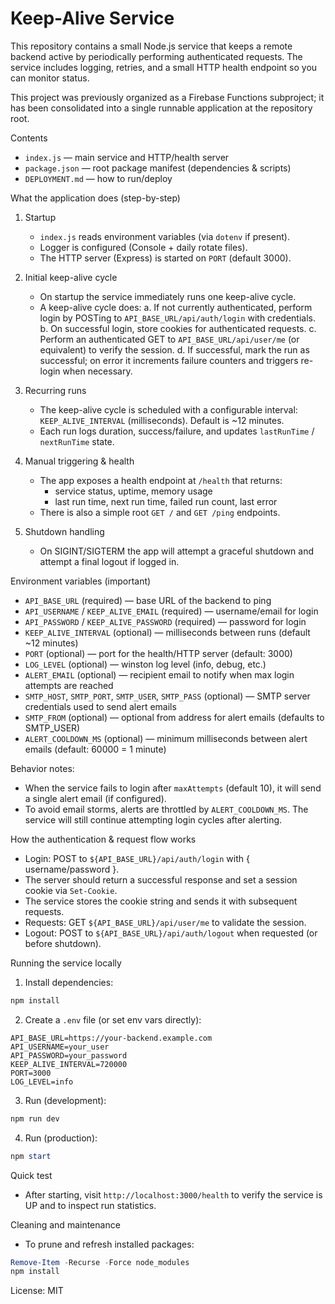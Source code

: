 # Keep-Alive Service

This repository contains a small Node.js service that keeps a remote backend active by periodically performing authenticated requests. The service includes logging, retries, and a small HTTP health endpoint so you can monitor status.

This project was previously organized as a Firebase Functions subproject; it has been consolidated into a single runnable application at the repository root.

Contents
- `index.js` — main service and HTTP/health server
- `package.json` — root package manifest (dependencies & scripts)
- `DEPLOYMENT.md` — how to run/deploy

What the application does (step-by-step)
1. Startup
   - `index.js` reads environment variables (via `dotenv` if present).
   - Logger is configured (Console + daily rotate files).
   - The HTTP server (Express) is started on `PORT` (default 3000).

2. Initial keep-alive cycle
   - On startup the service immediately runs one keep-alive cycle.
   - A keep-alive cycle does:
     a. If not currently authenticated, perform login by POSTing to `API_BASE_URL/api/auth/login` with credentials.
     b. On successful login, store cookies for authenticated requests.
     c. Perform an authenticated GET to `API_BASE_URL/api/user/me` (or equivalent) to verify the session.
     d. If successful, mark the run as successful; on error it increments failure counters and triggers re-login when necessary.

3. Recurring runs
   - The keep-alive cycle is scheduled with a configurable interval: `KEEP_ALIVE_INTERVAL` (milliseconds). Default is ~12 minutes.
   - Each run logs duration, success/failure, and updates `lastRunTime` / `nextRunTime` state.

4. Manual triggering & health
   - The app exposes a health endpoint at `/health` that returns:
     - service status, uptime, memory usage
     - last run time, next run time, failed run count, last error
   - There is also a simple root `GET /` and `GET /ping` endpoints.

5. Shutdown handling
   - On SIGINT/SIGTERM the app will attempt a graceful shutdown and attempt a final logout if logged in.

Environment variables (important)
- `API_BASE_URL` (required) — base URL of the backend to ping
- `API_USERNAME` / `KEEP_ALIVE_EMAIL` (required) — username/email for login
- `API_PASSWORD` / `KEEP_ALIVE_PASSWORD` (required) — password for login
- `KEEP_ALIVE_INTERVAL` (optional) — milliseconds between runs (default ~12 minutes)
- `PORT` (optional) — port for the health/HTTP server (default: 3000)
- `LOG_LEVEL` (optional) — winston log level (info, debug, etc.)
 - `ALERT_EMAIL` (optional) — recipient email to notify when max login attempts are reached
 - `SMTP_HOST`, `SMTP_PORT`, `SMTP_USER`, `SMTP_PASS` (optional) — SMTP server credentials used to send alert emails
 - `SMTP_FROM` (optional) — optional from address for alert emails (defaults to SMTP_USER)
 - `ALERT_COOLDOWN_MS` (optional) — minimum milliseconds between alert emails (default: 60000 = 1 minute)

Behavior notes:
- When the service fails to login after `maxAttempts` (default 10), it will send a single alert email (if configured).
- To avoid email storms, alerts are throttled by `ALERT_COOLDOWN_MS`. The service will still continue attempting login cycles after alerting.

How the authentication & request flow works
- Login: POST to `${API_BASE_URL}/api/auth/login` with { username/password }.
- The server should return a successful response and set a session cookie via `Set-Cookie`.
- The service stores the cookie string and sends it with subsequent requests.
- Requests: GET `${API_BASE_URL}/api/user/me` to validate the session.
- Logout: POST to `${API_BASE_URL}/api/auth/logout` when requested (or before shutdown).

Running the service locally
1. Install dependencies:
```powershell
npm install
```
2. Create a `.env` file (or set env vars directly):
```env
API_BASE_URL=https://your-backend.example.com
API_USERNAME=your_user
API_PASSWORD=your_password
KEEP_ALIVE_INTERVAL=720000
PORT=3000
LOG_LEVEL=info
```
3. Run (development):
```powershell
npm run dev
```
4. Run (production):
```powershell
npm start
```

Quick test
- After starting, visit `http://localhost:3000/health` to verify the service is UP and to inspect run statistics.

Cleaning and maintenance
- To prune and refresh installed packages:
```powershell
Remove-Item -Recurse -Force node_modules
npm install
```

License: MIT
